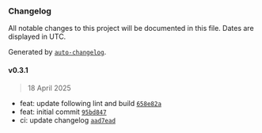 ### Changelog

All notable changes to this project will be documented in this file. Dates are displayed in UTC.

Generated by [`auto-changelog`](https://github.com/CookPete/auto-changelog).

#### v0.3.1

> 18 April 2025

- feat: update following lint and build [`658e82a`](https://github.com/datr-tech/cargo-router-validation-schemas-dolomite/commit/658e82a6fe8e126d9bcc3ac9c7d2313fb8252d5d)
- feat: initial commit [`95bd847`](https://github.com/datr-tech/cargo-router-validation-schemas-dolomite/commit/95bd8476fe1f0f9fea3dfc796a643ad8055aea40)
- ci: update changelog [`aad7ead`](https://github.com/datr-tech/cargo-router-validation-schemas-dolomite/commit/aad7ead8bf2e47ebd73f76831b8a6e0857402833)
